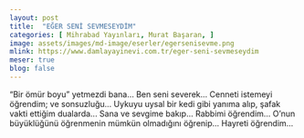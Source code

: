 ```yaml
---
layout: post
title:  "EĞER SENİ SEVMESEYDİM"
categories: [ Mihrabad Yayınları, Murat Başaran, ]
image: assets/images/md-image/eserler/egersenisevme.png
mlink: https://www.damlayayinevi.com.tr/eger-seni-sevmeseydim
meser: true
blog: false
---
```



“Bir ömür boyu” yetmezdi bana... Ben seni severek... Cenneti istemeyi öğrendim; ve sonsuzluğu... Uykuyu uysal bir kedi gibi yanıma alıp, şafak vakti ettiğim dualarda... Sana ve sevgime bakıp... Rabbimi öğrendim... O’nun büyüklüğünü öğrenmenin mümkün olmadığını öğrenip... Hayreti öğrendim...